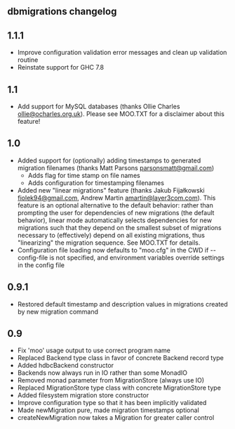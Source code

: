 dbmigrations changelog
----------------------

1.1.1
-----

- Improve configuration validation error messages and clean up
validation routine
- Reinstate support for GHC 7.8

1.1
---

- Add support for MySQL databases (thanks Ollie Charles
<ollie@ocharles.org.uk>). Please see MOO.TXT for a disclaimer about this
feature!

1.0
---

- Added support for (optionally) adding timestamps to generated
migration filenames (thanks Matt Parsons <parsonsmatt@gmail.com>)
  * Adds flag for time stamp on file names
  * Adds configuration for timestamping filenames
- Added new "linear migrations" feature (thanks Jakub Fijałkowski
<fiolek94@gmail.com>, Andrew Martin <amartin@layer3com.com>). This
feature is an optional alternative to the default behavior: rather than
prompting the user for dependencies of new migrations (the default
behavior), linear mode automatically selects dependencies for new
migrations such that they depend on the smallest subset of migrations
necessary to (effectively) depend on all existing migrations, thus
"linearizing" the migration sequence. See MOO.TXT for details.
- Configuration file loading now defaults to "moo.cfg" in the CWD if
--config-file is not specified, and environment variables override
settings in the config file

0.9.1
-----

- Restored default timestamp and description values in migrations
created by new migration command

0.9
---

- Fix 'moo' usage output to use correct program name
- Replaced Backend type class in favor of concrete Backend record type
- Added hdbcBackend constructor
- Backends now always run in IO rather than some MonadIO
- Removed monad parameter from MigrationStore (always use IO)
- Replaced MigrationStore type class with concrete MigrationStore type
- Added filesystem migration store constructor
- Improve configuration type so that it has been implicitly validated
- Made newMigration pure, made migration timestamps optional
- createNewMigration now takes a Migration for greater caller control
